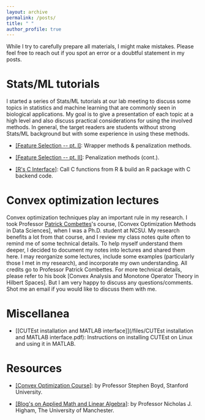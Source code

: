 ```yaml
---
layout: archive
permalink: /posts/
title: " "
author_profile: true
---
```


While I try to carefully prepare all materials, I might make mistakes. Please feel free to reach out if you spot an error or a doubtful statement in my posts. 

# Stats/ML tutorials

I started a series of Stats/ML tutorials at our lab meeting to discuss some topics in statistics and machine learning that are commonly seen in biological applications. My goal is to give a presentation of each topic at a high level and also discuss practical considerations for using the involved methods. In general, the target readers are students without strong Stats/ML background but with some experience in using these methods.


- [[Feature Selection -- pt. I]](/files/FeatureSection.html): Wrapper methods & penalization methods. 

- [[Feature Selection -- pt. II]](/files/FeatureSection2.html): Penalization methods (cont.).

- [[R's C Interface]](/files/RCtutorial.html): Call C functions from R & build an R package with C backend code.


# Convex optimization lectures

 Convex optimization techniques play an important rule in my research. I took Professor [Patrick Combettes](https://pcombet.math.ncsu.edu/)'s course, [Convex Optimization Methods in Data Sciences], when I was a Ph.D. student at NCSU. My research benefits a lot from that course, and I review my class notes quite often to remind me of some technical details. To help myself understand them deeper, I decided to document my notes into lectures and shared them here.  I may reorganize some lectures, include some examples (particularly those I met in my research), and incorporate my own understanding. All credits go to Professor Patrick Combettes. For more technical details, please refer to his book [Convex Analysis and Monotone Operator Theory in Hilbert Spaces]. But I am very happy to discuss any questions/comments. Shot me an email if you would like to discuss them with me. 


                                                                                                                                                                                                                                       
# Miscellanea

- [[CUTEst installation and MATLAB interface]](/files/CUTEst installation and MATLAB interface.pdf): Instructions on installing CUTEst on Linux and using it in MATLAB.

# Resources

- [[Convex Optimization Course]](https://web.stanford.edu/class/ee364a/lectures.html): by Professor Stephen Boyd, Stanford University.

- [[Blog's on Applied Math and Linear Algebra]](https://nhigham.com/blog/): by Professor Nicholas J. Higham, The University of Manchester.









